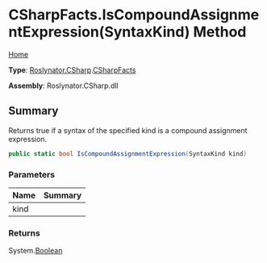 # CSharpFacts\.IsCompoundAssignmentExpression\(SyntaxKind\) Method

[Home](../../../../README.md)

**Type**: [Roslynator.CSharp](../../README.md)\.[CSharpFacts](../README.md)

**Assembly**: Roslynator\.CSharp\.dll

## Summary

Returns true if a syntax of the specified kind is a compound assignment expression\.

```csharp
public static bool IsCompoundAssignmentExpression(SyntaxKind kind)
```

### Parameters

| Name | Summary |
| ---- | ------- |
| kind | |

### Returns

System\.[Boolean](https://docs.microsoft.com/en-us/dotnet/api/system.boolean)

